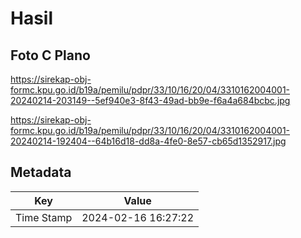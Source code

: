 # Hasil

## Foto C Plano

https://sirekap-obj-formc.kpu.go.id/b19a/pemilu/pdpr/33/10/16/20/04/3310162004001-20240214-203149--5ef940e3-8f43-49ad-bb9e-f6a4a684bcbc.jpg

https://sirekap-obj-formc.kpu.go.id/b19a/pemilu/pdpr/33/10/16/20/04/3310162004001-20240214-192404--64b16d18-dd8a-4fe0-8e57-cb65d1352917.jpg


## Metadata

| Key        | Value               |
| ---------- | ------------------- |
| Time Stamp | 2024-02-16 16:27:22 |




